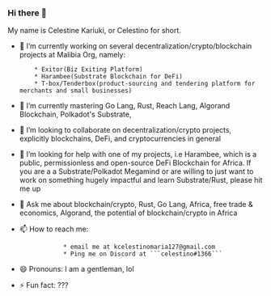 ### Hi there 👋

<!--
**kcelestinomaria/kcelestinomaria** is a ✨ _special_ ✨ repository because its `README.md` (this file) appears on your GitHub profile.-->

My name is Celestine Kariuki, or Celestino for short.

- 🔭 I’m currently working on several decentralization/crypto/blockchain projects at Malibia Org, namely:

          * Exitor(Biz Exiting Platform)
          * Harambee(Substrate Blockchain for DeFi)
          * T-box/Tenderbox(product-sourcing and tendering platform for merchants and small businesses)
          
- 🌱 I’m currently mastering Go Lang, Rust, Reach Lang, Algorand Blockchain, Polkadot's Substrate, 
- 👯 I’m looking to collaborate on decentralization/crypto projects, explicitly blockchains, DeFi, and cryptocurrencies in general
- 🤔 I’m looking for help with one of my projects, i.e Harambee, which is a public, permissionless and open-source DeFi Blockchain for Africa. If you are a a Substrate/Polkadot Megamind or are willing to just want to work on something hugely impactful and learn Substrate/Rust, please hit me up
- 💬 Ask me about blockchain/crypto, Rust, Go Lang, Africa, free trade & economics, Algorand, the potential of blockchain/crypto in Africa
- 📫 How to reach me:

                  * email me at kcelestinomaria127@gmail.com 
                  * Ping me on Discord at ```celestino#1366```
                 
- 😄 Pronouns: I am a gentleman, lol
- ⚡ Fun fact: ???


